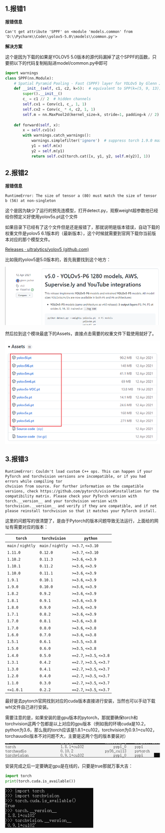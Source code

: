 ## 1.报错1

**报错信息**

```shell
Can't get attribute 'SPPF' on <module 'models.common' from 'D:\\Pycharm\\Code\\yolov5-5.0\\models\\common.py'>
```

**解决方案**

这个是因为下载的如果是YOLOV5 5.0版本的源代码漏掉了这个SPPF的函数，只要把以下的代码复制粘贴进model/common.py中即可

```python
import warnings
class SPPF(nn.Module):
    # Spatial Pyramid Pooling - Fast (SPPF) layer for YOLOv5 by Glenn Jocher
    def __init__(self, c1, c2, k=5):  # equivalent to SPP(k=(5, 9, 13))
        super().__init__()
        c_ = c1 // 2  # hidden channels
        self.cv1 = Conv(c1, c_, 1, 1)
        self.cv2 = Conv(c_ * 4, c2, 1, 1)
        self.m = nn.MaxPool2d(kernel_size=k, stride=1, padding=k // 2)

    def forward(self, x):
        x = self.cv1(x)
        with warnings.catch_warnings():
            warnings.simplefilter('ignore')  # suppress torch 1.9.0 max_pool2d() warning
            y1 = self.m(x)
            y2 = self.m(y1)
            return self.cv2(torch.cat([x, y1, y2, self.m(y2)], 1))

```



## 2.报错2

**报错信息**

```shell
RuntimeError: The size of tensor a (80) must match the size of tensor b (56) at non-singleton
```

这个是因为缺少了运行的预先连模型，打开detect.py，观察weight超参数他已经给你预定义好使用yolov5s.pt这个文件

如果目录下已经有了这个文件但是还是报错了，那就说明是版本错误，自动下载的权重文件是yolov5 6.1版本的（最新版本），这个时候就需要到官网下载你当前版本对应的那个模型文件。

[Releases · ultralytics/yolov5 (github.com)](https://github.com/ultralytics/yolov5/releases)

比如我的yolov5是5.0版本的，首先我要找到这个地方：

![image-20220601115846288](yolo运行问题.assets/image-20220601115846288.png)

然后拉到这个模块最底下的Assets，直接点击需要的权重文件下载使用就好了。

![image-20220601115937786](yolo运行问题.assets/image-20220601115937786.png)



## 3.报错3

```shell
RuntimeError: Couldn't load custom C++ ops. This can happen if your PyTorch and torchvision versions are incompatible, or if you had errors while compiling tor
chvision from source. For further information on the compatible versions, check https://github.com/pytorch/vision#installation for the compatibility matrix. Please check your PyTorch version with torch.__version__ and your torchvision version with torchvision.__version__ and verify if they are compatible, and if not 
please reinstall torchvision so that it matches your PyTorch install.

```

这里的问题写的很清楚了，是由于Pytorch的版本问题导致无法运行，上面给的网址有需要对应的版本：

| `torch`            | `torchvision`      | `python`                  |
| ------------------ | ------------------ | ------------------------- |
| `main` / `nightly` | `main` / `nightly` | `>=3.7`, `<=3.10`         |
| `1.11.0`           | `0.12.0`           | `>=3.7`, `<=3.10`         |
| `1.10.2`           | `0.11.3`           | `>=3.6`, `<=3.9`          |
| `1.10.1`           | `0.11.2`           | `>=3.6`, `<=3.9`          |
| `1.10.0`           | `0.11.1`           | `>=3.6`, `<=3.9`          |
| `1.9.1`            | `0.10.1`           | `>=3.6`, `<=3.9`          |
| `1.9.0`            | `0.10.0`           | `>=3.6`, `<=3.9`          |
| `1.8.2`            | `0.9.2`            | `>=3.6`, `<=3.9`          |
| `1.8.1`            | `0.9.1`            | `>=3.6`, `<=3.9`          |
| `1.8.0`            | `0.9.0`            | `>=3.6`, `<=3.9`          |
| `1.7.1`            | `0.8.2`            | `>=3.6`, `<=3.9`          |
| `1.7.0`            | `0.8.1`            | `>=3.6`, `<=3.8`          |
| `1.7.0`            | `0.8.0`            | `>=3.6`, `<=3.8`          |
| `1.6.0`            | `0.7.0`            | `>=3.6`, `<=3.8`          |
| `1.5.1`            | `0.6.1`            | `>=3.5`, `<=3.8`          |
| `1.5.0`            | `0.6.0`            | `>=3.5`, `<=3.8`          |
| `1.4.0`            | `0.5.0`            | `==2.7`, `>=3.5`, `<=3.8` |
| `1.3.1`            | `0.4.2`            | `==2.7`, `>=3.5`, `<=3.7` |
| `1.3.0`            | `0.4.1`            | `==2.7`, `>=3.5`, `<=3.7` |
| `1.2.0`            | `0.4.0`            | `==2.7`, `>=3.5`, `<=3.7` |
| `1.1.0`            | `0.3.0`            | `==2.7`, `>=3.5`, `<=3.7` |
| `<=1.0.1`          | `0.2.2`            | `==2.7`, `>=3.5`, `<=3.7` |

最好是去pytorch官网找到对应的cuda版本直接进行安装，当然也可以手动下载whl文件自己进行安装。

需要注意的是，如果安装的是gpu版本的pytorch，那就要确保torch和torchvision这两个包都是以上对应的gpu版本（例如我的环境cuda是10.2，python为3.6，那么我的torch应该是1.8.1+cu102，torchvision为0.9.1+cu102，torchauudio版本不对问题不大，主要是这两个包的版本要装对）

![image-20220602094722882](yolo运行问题.assets/image-20220602094722882.png)

安装完成之后一定要确定gpu是在线的，只要是true那就万事大吉：

```python
import torch
print(torch.cuda.is_available())
```

![image-20220602095027915](yolo运行问题.assets/image-20220602095027915.png)